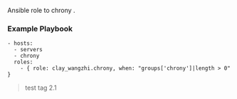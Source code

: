 Ansible role to chrony .

### Example Playbook

```
- hosts:
  - servers
  - chrony
  roles:
    - { role: clay_wangzhi.chrony, when: "groups['chrony']|length > 0" }
```

> test tag 2.1
